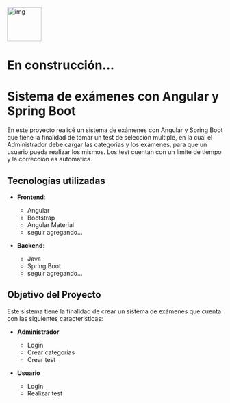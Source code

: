 <img src="https://raw.githubusercontent.com/danielcranney/readme-generator/main/public/icons/skills/angularjs-colored.svg" width="80" height="80" alt="img"/> 

# En construcción...

# Sistema de exámenes con Angular y Spring Boot

En este proyecto realicé un sistema de exámenes con Angular y Spring Boot que tiene la finalidad de tomar un test de selección multiple, en la cual el Administrador debe cargar las categorias y los examenes, para que un usuario pueda realizar los mismos. Los test cuentan con un limite de tiempo y la corrección es automatica.

## Tecnologías utilizadas

- **Frontend**:
  - Angular
  - Bootstrap
  - Angular Material
  - seguir agregando...
 
- **Backend**:
  - Java
  - Spring Boot
  - seguir agregando...
 
## Objetivo del Proyecto

Este sistema tiene la finalidad de crear un sistema de exámenes que cuenta con las siguientes caracteristicas:

- **Administrador**
  - Login
  - Crear categorias
  - Crear test

- **Usuario**
  - Login
  - Realizar test


<!---
- **Deploy**:
  - Netlify

## Link del Proyecto
- https://elavinchorickandmortyapi.netlify.app
--->

<!---
## Objetivo del Proyecto

Este sistema tiene la finalidad de crear tarjetas de Rick and Morty en la cual obtenemos todos los datos de la **API de Rick and Morty** la cual nos brinda la siguiente información:

- Nombre del personaje
- Estatus
- Especie
- Genero
- Origen
- Imagen

## Imágenes del proyecto

<img src="https://github.com/elavincho/ReactRickAndMorty/blob/master/img/img_1.png" width="200" height="200" alt="img"/>           <img src="https://github.com/elavincho/ReactRickAndMorty/blob/master/img/img_2.png" width="200" height="200" alt="img"/>                <img src="https://github.com/elavincho/ReactRickAndMorty/blob/master/img/img_3.png" width="200" height="200" alt="img"/>                <img src="https://github.com/elavincho/ReactRickAndMorty/blob/master/img/img_4.png" width="200" height="200" alt="img"/>                <img src="https://github.com/elavincho/ReactRickAndMorty/blob/master/img/img_5.png" width="200" height="200" alt="img"/>                <img src="https://github.com/elavincho/ReactRickAndMorty/blob/master/img/img_6.png" width="200" height="200" alt="img"/>                <img src="https://github.com/elavincho/ReactRickAndMorty/blob/master/img/img_7.png" width="200" height="200" alt="img"/>                <img src="https://github.com/elavincho/ReactRickAndMorty/blob/master/img/img_8.png" width="200" height="200" alt="img"/>                <img src="https://github.com/elavincho/ReactRickAndMorty/blob/master/img/img_9.png" width="200" height="200" alt="img"/>                <img src="https://github.com/elavincho/ReactRickAndMorty/blob/master/img/img_10.png" width="200" height="200" alt="img"/>                <img src="https://github.com/elavincho/ReactRickAndMorty/blob/master/img/img_11.png" width="200" height="200" alt="img"/>                <img src="https://github.com/elavincho/ReactRickAndMorty/blob/master/img/img_12.png" width="200" height="200" alt="img"/>





## Video del proyecto

[![Video tutorial](https://github.com/elavincho/ReactRickAndMorty/blob/master/img/img_video.png)](https://youtube.com/shorts/IBxnQXFgZXI)


--->
